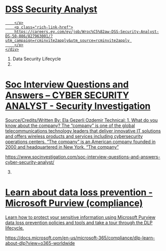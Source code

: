 


<div class="rich-link-card-container"><a class="rich-link-card" href="https://careers.ey.com/ey/job/Wroc%C5%82aw-DSS-Security-Analyst-DS-50-086/827963001/?utm_campaign=rcminvite2apply&utm_source=rcminvite2apply " target="_blank">
	<div class="rich-link-image-container">
		<div class="rich-link-image" style="background-image: url('https://rmkcdn.successfactors.com/bcfdbc8a/013850a8-6899-42b9-89b8-9.ico')">
	</div>
	</div>
	<div class="rich-link-card-text">
		<h1 class="rich-link-card-title">DSS Security Analyst</h1>
		<p class="rich-link-card-description">
		
		</p>
		<p class="rich-link-href">
		https://careers.ey.com/ey/job/Wroc%C5%82aw-DSS-Security-Analyst-DS-50-086/827963001/?utm_campaign=rcminvite2apply&utm_source=rcminvite2apply 
		</p>
	</div>
</a></div>



1. Data Security Lifecycle
2. 
<div class="rich-link-card-container"><a class="rich-link-card" href="https://www.socinvestigation.com/soc-interview-questions-and-answers-cyber-security-analyst/" target="_blank">
	<div class="rich-link-image-container">
		<div class="rich-link-image" style="background-image: url('https://www.socinvestigation.com/wp-content/uploads/2021/08/Soc_interview_questions_answers.jpg')">
	</div>
	</div>
	<div class="rich-link-card-text">
		<h1 class="rich-link-card-title">Soc Interview Questions and Answers – CYBER SECURITY ANALYST - Security Investigation</h1>
		<p class="rich-link-card-description">
		Source/Credits/Written By: Ela Gezerli Ozdemir Technical: 1. What do you know about the company? The “company” is one of the global telecommunications technology leaders that deliver innovative IT solutions and offers wireless products and services including cybersecurity operations centers. “The company” is an American company founded in 2000 and headquartered in New York. “The company”
		</p>
		<p class="rich-link-href">
		https://www.socinvestigation.com/soc-interview-questions-and-answers-cyber-security-analyst/
		</p>
	</div>
</a></div>


3. 
<div class="rich-link-card-container"><a class="rich-link-card" href="https://docs.microsoft.com/en-us/microsoft-365/compliance/dlp-learn-about-dlp?view=o365-worldwide" target="_blank">
	<div class="rich-link-image-container">
		<div class="rich-link-image" style="background-image: url('https://docs.microsoft.com/en-us/media/logos/logo-ms-social.png')">
	</div>
	</div>
	<div class="rich-link-card-text">
		<h1 class="rich-link-card-title">Learn about data loss prevention - Microsoft Purview (compliance)</h1>
		<p class="rich-link-card-description">
		Learn how to protect your sensitive information using Microsoft Purview data loss prevention policies and tools and take a tour through the DLP lifecycle.
		</p>
		<p class="rich-link-href">
		https://docs.microsoft.com/en-us/microsoft-365/compliance/dlp-learn-about-dlp?view=o365-worldwide
		</p>
	</div>
</a></div>


